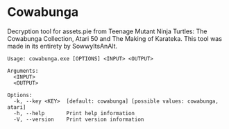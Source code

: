 # Cowabunga
Decryption tool for assets.pie from Teenage Mutant Ninja Turtles: The Cowabunga Collection, Atari 50 and The Making of Karateka. This tool was made in its entirety by SowwyItsAnAlt.

```
Usage: cowabunga.exe [OPTIONS] <INPUT> <OUTPUT>

Arguments:
  <INPUT>
  <OUTPUT>

Options:
  -k, --key <KEY>  [default: cowabunga] [possible values: cowabunga, atari]
  -h, --help       Print help information
  -V, --version    Print version information
